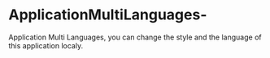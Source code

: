 # ApplicationMultiLanguages-
Application Multi Languages, you can  change the style and the language  of  this application localy.
